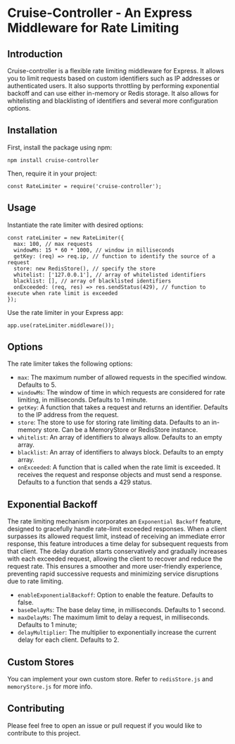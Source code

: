 # Cruise-Controller - An Express Middleware for Rate Limiting

## Introduction
Cruise-controller is a flexible rate limiting middleware for Express. It allows you to limit requests based on custom identifiers such as IP addresses or authenticated users. It also supports throttling by performing exponential backoff and can use either in-memory or Redis storage. It also allows for whitelisting and blacklisting of identifiers and several more configuration options.

## Installation
First, install the package using npm:

`npm install cruise-controller`

Then, require it in your project:

`const RateLimiter = require('cruise-controller');`

## Usage

Instantiate the rate limiter with desired options:

```
const rateLimiter = new RateLimiter({
  max: 100, // max requests
  windowMs: 15 * 60 * 1000, // window in milliseconds
  getKey: (req) => req.ip, // function to identify the source of a request
  store: new RedisStore(), // specify the store
  whitelist: ['127.0.0.1'], // array of whitelisted identifiers
  blacklist: [], // array of blacklisted identifiers
  onExceeded: (req, res) => res.sendStatus(429), // function to execute when rate limit is exceeded
}); 
```

Use the rate limiter in your Express app:

`app.use(rateLimiter.middleware());`

## Options

The rate limiter takes the following options:

* `max`: The maximum number of allowed requests in the specified window. Defaults to 5.
* `windowMs`: The window of time in which requests are considered for rate limiting, in milliseconds. Defaults to 1 minute.
* `getKey`: A function that takes a request and returns an identifier. Defaults to the IP address from the request.
* `store`: The store to use for storing rate limiting data. Defaults to an in-memory store. Can be a MemoryStore or RedisStore instance.
* `whitelist`: An array of identifiers to always allow. Defaults to an empty array.
* `blacklist`: An array of identifiers to always block. Defaults to an empty array.
* `onExceeded`: A function that is called when the rate limit is exceeded. It receives the request and response objects and must send a response. Defaults to a function that sends a 429 status.

## Exponential Backoff
The rate limiting mechanism incorporates an `Exponential Backoff` feature, designed to gracefully handle rate-limit exceeded responses. When a client surpasses its allowed request limit, instead of receiving an immediate error response, this feature introduces a time delay for subsequent requests from that client. The delay duration starts conservatively and gradually increases with each exceeded request, allowing the client to recover and reduce the request rate. This ensures a smoother and more user-friendly experience, preventing rapid successive requests and minimizing service disruptions due to rate limiting.

* `enableExponentialBackoff`: Option to enable the feature. Defaults to false.
* `baseDelayMs`: The base delay time, in milliseconds. Defaults to 1 second.
* `maxDelayMs`: The maximum limit to delay a request, in milliseconds. Defaults to 1 minute;
* `delayMultiplier`: The multiplier to exponentially increase the current delay for each client. Defaults to 2.

## Custom Stores

You can implement your own custom store. Refer to `redisStore.js` and `memoryStore.js` for more info.

## Contributing

Please feel free to open an issue or pull request if you would like to contribute to this project.